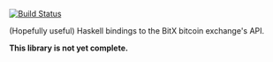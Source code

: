 [![Build Status](https://travis-ci.org/tebello-thejane/bitx-haskell.svg?branch=master)](https://travis-ci.org/tebello-thejane/bitx-haskell)

(Hopefully useful) Haskell bindings to the BitX bitcoin exchange's API.

**This library is not yet complete.**
